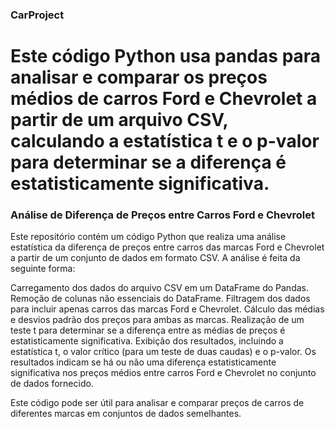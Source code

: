 ### CarProject
# Este código Python usa pandas para analisar e comparar os preços médios de carros Ford e Chevrolet a partir de um arquivo CSV, calculando a estatística t e o p-valor para determinar se a diferença é estatisticamente significativa.

### Análise de Diferença de Preços entre Carros Ford e Chevrolet
Este repositório contém um código Python que realiza uma análise estatística da diferença de preços entre carros das marcas Ford e Chevrolet a partir de um conjunto de dados em formato CSV. A análise é feita da seguinte forma:

Carregamento dos dados do arquivo CSV em um DataFrame do Pandas.
Remoção de colunas não essenciais do DataFrame.
Filtragem dos dados para incluir apenas carros das marcas Ford e Chevrolet.
Cálculo das médias e desvios padrão dos preços para ambas as marcas.
Realização de um teste t para determinar se a diferença entre as médias de preços é estatisticamente significativa.
Exibição dos resultados, incluindo a estatística t, o valor crítico (para um teste de duas caudas) e o p-valor.
Os resultados indicam se há ou não uma diferença estatisticamente significativa nos preços médios entre carros Ford e Chevrolet no conjunto de dados fornecido.

Este código pode ser útil para analisar e comparar preços de carros de diferentes marcas em conjuntos de dados semelhantes. 
